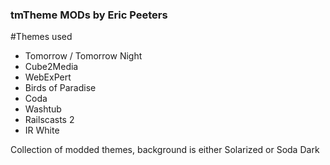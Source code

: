 ### tmTheme MODs by Eric Peeters

#Themes used
- Tomorrow / Tomorrow Night
- Cube2Media
- WebExPert
- Birds of Paradise
- Coda
- Washtub
- Railscasts 2
- IR White

Collection of modded themes, background is either Solarized or Soda Dark
